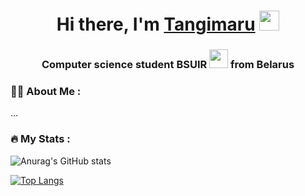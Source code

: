 <h1 align="center">Hi there, I'm <a href="https://t.me/Tangimaru" target="_blank">Tangimaru</a> 
<img src="https://github.com/blackcater/blackcater/raw/main/images/Hi.gif" height="32"/></h1>
<h3 align="center">Computer science student BSUIR <img src="https://media.giphy.com/media/WUlplcMpOCEmTGBtBW/giphy.gif" width="30">  from Belarus </h3>

### :woman_technologist: About Me :
...

### :fire: My Stats :
![Anurag's GitHub stats](https://github-readme-stats.vercel.app/api?username=NikitaNovikau&show_icons=true&theme=dark)

[![Top Langs](https://github-readme-stats.vercel.app/api/top-langs/?username=NikitaNovikau&layout=compact&theme=vision-friendly-dark)](https://github.com/anuraghazra/github-readme-stats)
